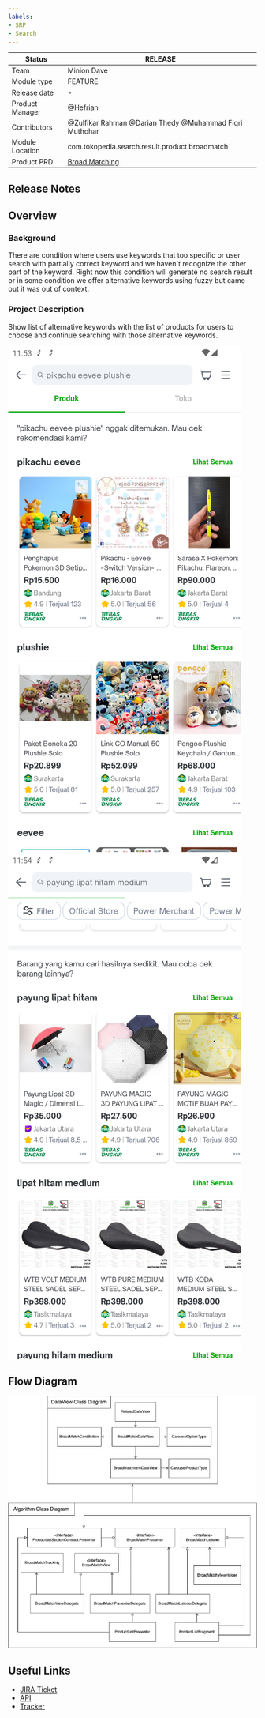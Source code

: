 ```yaml
---
labels:
- SRP
- Search
---
```

<!--left header table-->
| **Status** | <!--start status:Green-->RELEASE<!--end status--> |
| --- | --- |
| Team | Minion Dave |
| Module type | <!--start status:Yellow-->FEATURE<!--end status--> |
| Release date | - |
| Product Manager | @Hefrian |
| Contributors | @Zulfikar Rahman @Darian Thedy @Muhammad Fiqri Muthohar |
| Module Location | com.tokopedia.search.result.product.broadmatch |
| Product PRD | [Broad Matching](https://tokopedia.atlassian.net/wiki/spaces/SE/pages/651526492) |

<!--toc-->
## Release Notes


## Overview

### Background
There are condition where users use keywords that too specific or user search with partially correct keyword and we haven't recognize the other part of the keyword. Right now this condition will generate no search result or in some condition we offer alternative keywords using fuzzy but came out it was out of context.

### Project Description
Show list of alternative keywords with the list of products for users to choose and continue searching with those alternative keywords.

![image](../res/broadmatch/no_product_broadmatch_description.png)
![image](../res/broadmatch/low_product_broadmatch_description.png)

## Flow Diagram
![image](../res/broadmatch/diagram.png)


## Useful Links
- [JIRA Ticket](https://tokopedia.atlassian.net/browse/AN-6586)
- [API](https://tokopedia.atlassian.net/wiki/spaces/SE/pages/354713601#API-SearchProduct-GQL)
- [Tracker](https://tokopedia.atlassian.net/browse/AN-38563)
